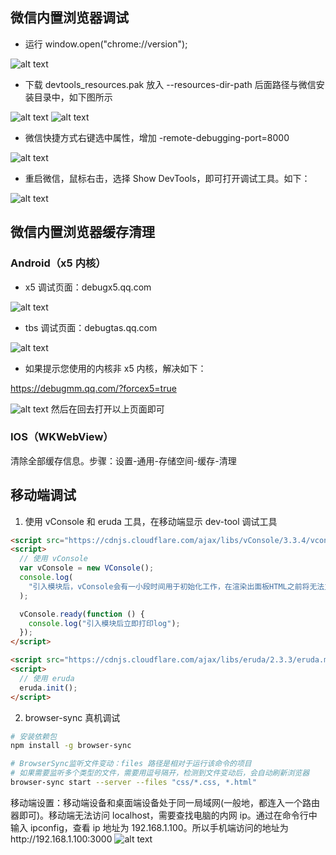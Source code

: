 ## 微信内置浏览器调试

- 运行 window.open("chrome://version");

![alt text](image-18.png)

- 下载 devtools_resources.pak 放入 --resources-dir-path 后面路径与微信安装目录中，如下图所示

![alt text](image-19.png)
![alt text](image-20.png)

- 微信快捷方式右键选中属性，增加 -remote-debugging-port=8000

![alt text](image-21.png)

- 重启微信，鼠标右击，选择 Show DevTools，即可打开调试工具。如下：

![alt text](image-22.png)

## 微信内置浏览器缓存清理

### Android（x5 内核）

- x5 调试页面：debugx5.qq.com

![alt text](image-23.png)

- tbs 调试页面：debugtas.qq.com

![alt text](image-24.png)

- 如果提示您使用的内核非 x5 内核，解决如下：

https://debugmm.qq.com/?forcex5=true

![alt text](image-25.png)
然后在回去打开以上页面即可

### IOS（WKWebView）

清除全部缓存信息。步骤：设置-通用-存储空间-缓存-清理

## 移动端调试

1. 使用 vConsole 和 eruda 工具，在移动端显示 dev-tool 调试工具

```html
<script src="https://cdnjs.cloudflare.com/ajax/libs/vConsole/3.3.4/vconsole.min.js"></script>
<script>
  // 使用 vConsole
  var vConsole = new VConsole();
  console.log(
    "引入模块后，vConsole会有一小段时间用于初始化工作，在渲染出面板HTML之前将无法立即打印log"
  );

  vConsole.ready(function () {
    console.log("引入模块后立即打印log");
  });
</script>

<script src="https://cdnjs.cloudflare.com/ajax/libs/eruda/2.3.3/eruda.min.js"></script>
<script>
  // 使用 eruda
  eruda.init();
</script>
```

2. browser-sync 真机调试

```bash
# 安装依赖包
npm install -g browser-sync

# BrowserSync监听文件变动：files 路径是相对于运行该命令的项目
# 如果需要监听多个类型的文件，需要用逗号隔开，检测到文件变动后，会自动刷新浏览器
browser-sync start --server --files "css/*.css, *.html"
```

移动端设置：移动端设备和桌面端设备处于同一局域网(一般地，都连入一个路由器即可)。移动端无法访问 localhost，需要查找电脑的内网 ip。通过在命令行中输入 ipconfig，查看 ip 地址为 192.168.1.100。所以手机端访问的地址为http://192.168.1.100:3000
![alt text](image-26.png)
